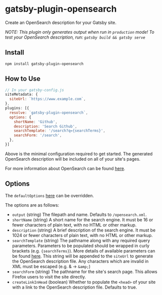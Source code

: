 # gatsby-plugin-opensearch

Create an OpenSearch description for your Gatsby site.

_NOTE: This plugin only generates output when run in `production` mode! To test your OpenSearch description, run: `gatsby build && gatsby serve`_

## Install

`npm install gatsby-plugin-opensearch`

## How to Use

```javascript
// In your gatsby-config.js
siteMetadata: {
  siteUrl: `https://www.example.com`,
},
plugins: [{
  resolve: `gatsby-plugin-opensearch`,
  options: {
    shortName: 'Github',
    description: 'Search Github',
    searchTemplate: '/search?q={searchTerms}',
    searchForm: '/search',
  },
}]
```

Above is the minimal configuration required to get started. The
generated OpenSearch description will be included on all of your site's pages.

For more information about OpenSearch can be found [here](https://developer.mozilla.org/en-US/docs/Web/OpenSearch).

## Options

The `defaultOptions` [here](./src/defaults.js) can be overridden.

The options are as follows:

- `output` (string) The filepath and name. Defaults to `/opensearch.xml`.
- `shortName` (string) A short name for the search engine. It must be 16 or fewer characters of plain text, with no HTML or other markup.
- `description` (string) A brief description of the search engine. It must be 1024 or fewer characters of plain text, with no HTML or other markup.
- `searchTemplate` (string) The pathname along with any required query parameters. Parameters to be populated should be wrapped in curly brackets (e.g. `{searchTerms}`). More details of available parameters can be found [here](https://github.com/dewitt/opensearch/blob/master/opensearch-1-1-draft-6.md#opensearch-11-parameters). This string will be appended to the `siteUrl` to generate the OpenSearch description file. Any characters which are invalid in XML must be escaped (e.g. & -> `&amp;`)
- `searchForm` (string) The pathname for the site's search page. This allows Firefox users to visit the site directly.
- `createLinkInHead` (boolean) Whether to populate the `<head>` of your site with a link to the OpenSearch description file. Defaults to true.
